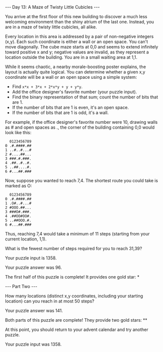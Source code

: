 --- Day 13: A Maze of Twisty Little Cubicles ---

You arrive at the first floor of this new building to discover a much less welcoming environment than the shiny
atrium of the last one. Instead, you are in a maze of twisty little cubicles, all alike.

Every location in this area is addressed by a pair of non-negative integers (x,y). Each such coordinate is either
a wall or an open space. You can't move diagonally.
The cube maze starts at 0,0 and seems to extend infinitely toward positive x and y; negative values are invalid,
as they represent a location outside the building.
You are in a small waiting area at 1,1.

While it seems chaotic, a nearby morale-boosting poster explains, the layout is actually quite logical. 
You can determine whether a given x,y coordinate will be a wall or an open space using a simple system:

- Find `x*x + 3*x + 2*x*y + y + y*y`.
- Add the office designer's favorite number (your puzzle input).
- Find the binary representation of that sum; count the number of bits that are 1.
- If the number of bits that are 1 is even, it's an open space.
- If the number of bits that are 1 is odd, it's a wall.

For example, if the office designer's favorite number were 10, drawing walls as # and open spaces as .,
the corner of the building containing 0,0 would look like this:

      0123456789
    0 .#.####.##
    1 ..#..#...#
    2 #....##...
    3 ###.#.###.
    4 .##..#..#.
    5 ..##....#.
    6 #...##.###

Now, suppose you wanted to reach 7,4. The shortest route you could take is marked as O:

      0123456789
    0 .#.####.##
    1 .O#..#...#
    2 #OOO.##...
    3 ###O#.###.
    4 .##OO#OO#.
    5 ..##OOO.#.
    6 #...##.###

Thus, reaching 7,4 would take a minimum of 11 steps (starting from your current location, 1,1).

What is the fewest number of steps required for you to reach 31,39?

Your puzzle input is 1358.

Your puzzle answer was 96.

The first half of this puzzle is complete! It provides one gold star: *

--- Part Two ---

How many locations (distinct x,y coordinates, including your starting location) can you reach in at most 50 steps?

Your puzzle answer was 141.

Both parts of this puzzle are complete! They provide two gold stars: **

At this point, you should return to your advent calendar and try another puzzle.

Your puzzle input was 1358.
